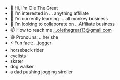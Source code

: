 - 👋 Hi, I’m Ole The Great
- 👀 I’m interested in ... anything affiliate
- 🌱 I’m currently learning ... all monkey business
- 💞️ I’m looking to collaborate on ...Affiliate business
- 📫 How to reach me ...olethegreat13@gmail.com
- 😄 Pronouns: ...he/ she
- ⚡ Fun fact: ...jogger
- horseback rider
- cyclists
- skater
- dog walker
- a dad pushing jogging stroller

<!---
254-Kip/254-Kip is a ✨ special ✨ repository because its `README.md` (this file) appears on your GitHub profile.
You can click the Preview link to take a look at your changes.
--->
